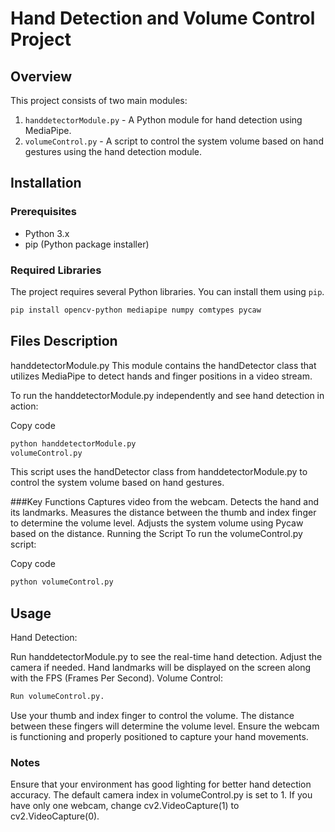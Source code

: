 # Hand Detection and Volume Control Project

## Overview
This project consists of two main modules: 
1. `handdetectorModule.py` - A Python module for hand detection using MediaPipe.
2. `volumeControl.py` - A script to control the system volume based on hand gestures using the hand detection module.

## Installation

### Prerequisites
- Python 3.x
- pip (Python package installer)

### Required Libraries
The project requires several Python libraries. You can install them using `pip`.

```sh
pip install opencv-python mediapipe numpy comtypes pycaw
```

## Files Description
handdetectorModule.py
This module contains the handDetector class that utilizes MediaPipe to detect hands and finger positions in a video stream.


To run the handdetectorModule.py independently and see hand detection in action:

Copy code
```sh
python handdetectorModule.py
volumeControl.py
```
This script uses the handDetector class from handdetectorModule.py to control the system volume based on hand gestures.

###Key Functions
Captures video from the webcam.
Detects the hand and its landmarks.
Measures the distance between the thumb and index finger to determine the volume level.
Adjusts the system volume using Pycaw based on the distance.
Running the Script
To run the volumeControl.py script:

Copy code
```sh
python volumeControl.py
```
## Usage
Hand Detection:

Run handdetectorModule.py to see the real-time hand detection. Adjust the camera if needed.
Hand landmarks will be displayed on the screen along with the FPS (Frames Per Second).
Volume Control:
```sh
Run volumeControl.py.
```
Use your thumb and index finger to control the volume. The distance between these fingers will determine the volume level.
Ensure the webcam is functioning and properly positioned to capture your hand movements.
### Notes
Ensure that your environment has good lighting for better hand detection accuracy.
The default camera index in volumeControl.py is set to 1. If you have only one webcam, change cv2.VideoCapture(1) to cv2.VideoCapture(0).
